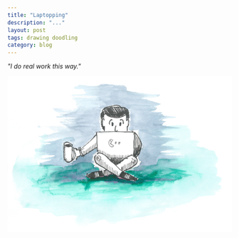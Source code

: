 ```yaml
---
title: "Laptopping"
description: "..."
layout: post
tags: drawing doodling
category: blog
---
```


*"I do real work this way."*

![laptopping](/assets/posts/2016-08-06-laptopping/laptopping.png)

